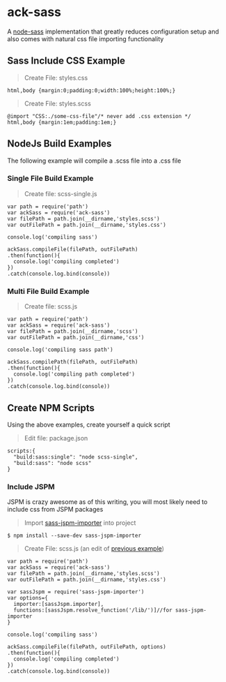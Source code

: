 # ack-sass
A [node-sass](https://www.npmjs.com/package/node-sass) implementation that greatly reduces configuration setup and also comes with natural css file importing functionality

## Sass Include CSS Example

> Create File: styles.css

```
html,body {margin:0;padding:0;width:100%;height:100%;}
```

> Create File: styles.scss

```
@import "CSS:./some-css-file"/* never add .css extension */
html,body {margin:1em;padding:1em;}
```

## NodeJs Build Examples
The following example will compile a .scss file into a .css file

### Single File Build Example
> Create file: scss-single.js

```
var path = require('path')
var ackSass = require('ack-sass')
var filePath = path.join(__dirname,'styles.scss')
var outFilePath = path.join(__dirname,'styles.css')

console.log('compiling sass')

ackSass.compileFile(filePath, outFilePath)
.then(function(){
  console.log('compiling completed')
})
.catch(console.log.bind(console))
```

### Multi File Build Example
> Create file: scss.js

```
var path = require('path')
var ackSass = require('ack-sass')
var filePath = path.join(__dirname,'scss')
var outFilePath = path.join(__dirname,'css')

console.log('compiling sass path')

ackSass.compilePath(filePath, outFilePath)
.then(function(){
  console.log('compiling path completed')
})
.catch(console.log.bind(console))
```

## Create NPM Scripts
Using the above examples, create yourself a quick script

> Edit file: package.json
```
scripts:{
  "build:sass:single": "node scss-single",
  "build:sass": "node scss"
}
```

### Include JSPM
JSPM is crazy awesome as of this writing, you will most likely need to include css from JSPM packages

> Import [sass-jspm-importer](https://www.npmjs.com/package/sass-jspm-importer) into project

```
$ npm install --save-dev sass-jspm-importer
```

> Create File: scss.js (an edit of [previous example](#single-file-build-example))

```
var path = require('path')
var ackSass = require('ack-sass')
var filePath = path.join(__dirname,'styles.scss')
var outFilePath = path.join(__dirname,'styles.css')

var sassJspm = require('sass-jspm-importer')
var options={
  importer:[sassJspm.importer],
  functions:[sassJspm.resolve_function('/lib/')]//for sass-jspm-importer
}

console.log('compiling sass')

ackSass.compileFile(filePath, outFilePath, options)
.then(function(){
  console.log('compiling completed')
})
.catch(console.log.bind(console))
```